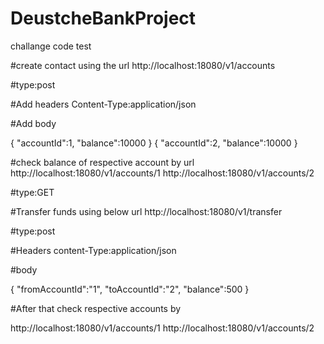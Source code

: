 # DeustcheBankProject
challange code test


#create contact using the url
http://localhost:18080/v1/accounts

#type:post

#Add headers
Content-Type:application/json

#Add body

{
"accountId":1,
"balance":10000
}
{
"accountId":2,
"balance":10000
}

#check balance of respective account by url
http://localhost:18080/v1/accounts/1
http://localhost:18080/v1/accounts/2

#type:GET

#Transfer funds using below url
http://localhost:18080/v1/transfer

#type:post

#Headers
content-Type:application/json

#body

{
"fromAccountId":"1",
"toAccountId":"2",
"balance":500
}

#After that check respective accounts by

http://localhost:18080/v1/accounts/1
http://localhost:18080/v1/accounts/2
